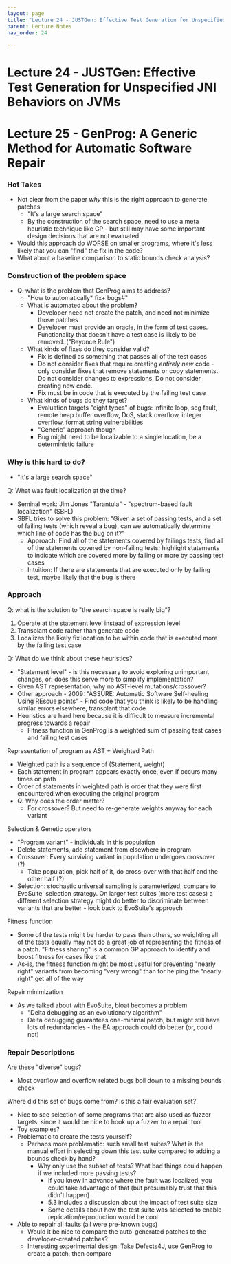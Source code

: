 ```yaml
---
layout: page
title: "Lecture 24 - JUSTGen: Effective Test Generation for Unspecified JNI Behaviors on JVMs"
parent: Lecture Notes
nav_order: 24

---
```

# Lecture 24 - JUSTGen: Effective Test Generation for Unspecified JNI Behaviors on JVMs

# Lecture 25 - GenProg: A Generic Method for Automatic Software Repair
### Hot Takes
* Not clear from the paper *why* this is the right approach to generate patches
    * "It's a large search space"
    * By the construction of the search space, need to use a meta heuristic technique like GP - but still may have some important design decisions that are not evaluated
* Would this approach do WORSE on smaller programs, where it's less likely that you can "find" the fix in the code?
* What about a baseline comparison to static bounds check analysis?

### Construction of the problem space
* Q: what is the problem that GenProg aims to address?
    * "How to automatically* fix+ bugs#"
    * What is automated about the problem?
        * Developer need not create the patch, and need not minimize those patches
        * Developer must provide an oracle, in the form of test cases. Functionality that doesn't have a test case is likely to be removed. ("Beyonce Rule")
    * What kinds of fixes do they consider valid?
        * Fix is defined as something that passes all of the test cases
        * Do not consider fixes that require creating *entirely new* code - only consider fixes that remove statements or copy statements. Do not consider changes to expressions. Do not consider creating new code.
        * Fix must be in code that is executed by the failing test case
    * What kinds of bugs do they target?
        * Evaluation targets "eight types" of bugs: infinite loop, seg fault, remote heap buffer overflow, DoS, stack overflow, integer overflow, format string vulnerabilities
        * "Generic" approach though
        * Bug might need to be localizable to a single location, be a deterministic failure

### Why is this hard to do?
* "It's a large search space"

Q: What was fault localization at the time?
* Seminal work: Jim Jones "Tarantula" - "spectrum-based fault localization" (SBFL)
* SBFL tries to solve this problem: "Given a set of passing tests, and a set of failing tests (which reveal a bug), can we automatically determine which line of code has the bug on it?"
    * Approach: Find all of the statements covered by failings tests, find all of the statements covered by non-failing tests; highlight statements to indicate which are covered more by failing or more by passing test cases
    * Intuition: If there are statements that are executed only by failing test, maybe likely that the bug is there

### Approach
Q: what is the solution to "the search space is really big"?
1. Operate at the statement level instead of expression level
2. Transplant code rather than generate code
3. Localizes the likely fix location to be within code that is executed more by the failing test case

Q: What do we think about these heuristics?
* "Statement level" - is this necessary to avoid exploring unimportant changes, or: does this serve more to simplify implementation?
* Given AST representation, why no AST-level mutations/crossover?
* Other approach - 2009: "ASSURE: Automatic Software Self-healing Using REscue points" - Find code that you think is likely to be handling similar errors elsewhere, transplant that code
* Heuristics are hard here because it is difficult to measure incremental progress towards a repair
    * Fitness function in GenProg is a weighted sum of passing test cases and failing test cases

Representation of program as AST + Weighted Path
* Weighted path is a sequence of (Statement, weight)
* Each statement in program appears exactly once, even if occurs many times on path
* Order of statements in weighted path is order that they were first encountered when executing the original program
* Q: Why does the order matter?
    * For crossover? But need to re-generate weights anyway for each variant

Selection & Genetic operators
* "Program variant" - individuals in this population
* Delete statements, add statement from elsewhere in program
* Crossover: Every surviving variant in population undergoes crossover (?)
    * Take population, pick half of it, do cross-over with that half and the other half (?)
* Selection: stochastic universal sampling is parameterized, compare to EvoSuite' selection strategy. On larger test suites (more test cases) a different selection strategy might do better to discriminate between variants that are better - look back to EvoSuite's approach

Fitness function
* Some of the tests might be harder to pass than others, so weighting all of the tests equally may not do a great job of representing the fitness of a patch. "Fitness sharing" is a common GP approach to identify and boost fitness for cases like that
* As-is, the fitness function might be most useful for preventing "nearly right" variants from becoming "very wrong" than for helping the "nearly right" get all of the way

Repair minimization
* As we talked about with EvoSuite, bloat becomes a problem
    * "Delta debugging as an evolutionary algorithm"
    * Delta debugging guarantees one-minimal patch, but might still have lots of redundancies - the EA approach could do better (or, could not)


### Repair Descriptions

Are these "diverse" bugs?
* Most overflow and overflow related bugs boil down to a missing bounds check

Where did this set of bugs come from? Is this a fair evaluation set?
* Nice to see selection of some programs that are also used as fuzzer targets: since it would be nice to hook up a fuzzer to a repair tool
* Toy examples?
* Problematic to create the tests yourself?
    * Perhaps more problematic: such small test suites? What is the manual effort in selecting down this test suite compared to adding a bounds check by hand?
        * Why only use the subset of tests? What bad things could happen if we included more passing tests?
            * If you knew in advance where the fault was localized, you could take advantage of that (but presumably trust that this didn't happen)
            * 5.3 includes a discussion about the impact of test suite size
            * Some details about how the test suite was selected to enable replication/reproduction would be cool
* Able to repair all faults (all were pre-known bugs)
    * Would it be nice to compare the auto-generated patches to the developer-created patches?
    * Interesting experimental design: Take Defects4J, use GenProg to create a patch, then compare
